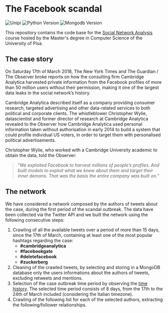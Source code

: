 # The Facebook scandal

![Unipi](https://img.shields.io/badge/Unipi-Social%20Network%20Analysis-orange.svg) ![Python Version](https://img.shields.io/badge/python-2.7-brightgreen.svg) ![Mongodb Version](https://img.shields.io/badge/mongodb-v3.6.4-ff69b4.svg)

This repository contains the code base for the [Social Network Analysis](https://elearning.di.unipi.it/course/view.php?id=114) course hosted by the Master's degree in Computer Science of the University of Pisa. 

## The case story
On Saturday 17th of March 2018, The New York Times and The Guardian / The Observer broke reports on how the consulting  firm Cambridge
Analytica harvested private information from the Facebook profiles of more than 50 million users without their permission, making it one 
of the largest data leaks in the social network’s history. 

Cambridge Analytica described itself as a company providing consumer research,
targeted advertising and other data-related services to both political and corporate clients. The whistleblower Christopher Wylie,
datascientist and former director of research at Cambridge Analytica revealed to the Observer how Cambridge Analytica used personal
information taken without authorisation in early 2014 to build a system that could profile individual US voters, in order to target them 
with personalised political advertisements. 

Christopher Wylie, who worked with a Cambridge University academic to obtain the data, told 
the Observer: 

>“_We exploited Facebook to harvest millions of people’s profiles. And built models to exploit what we knew about them and 
target their inner demons. That was the basis the entire company was built on._”

## The network
We have considered a network composed by the authors of tweets about the case, during the  first period of the scandal outbreak.
The data have been collected via the Twitter API and we built the network using the following consecutive steps:
  1. Crawling of all the available tweets over a period of more than 15 days, since the 17th of March, containing at least one of the 
  most popular hashtags regarding the case:
     * __#cambridgeanalytica__ 
     * __#facebookgate__
     * __#deletefacebook__ 
     * __#zuckerberg__
  2. Cleaning of the crawled tweets, by selecting and storing in a MongoDB database only the users informations about the authors of 
  tweets, excluding retweets and mentions.
  3. Selection of the case outbreak time period by observing the 
  [time history](https://github.com/germz01/the_facebook_scandal/blob/master/scripts/network_analysis/imgs/time_history.pdf). 
  The selected time period consists of 8 days, from the 17th to the 24th of March included (considering the Italian timezone).
  4. Crawling of the following list for each of the selected authors, extracting the following/follower relationships.
